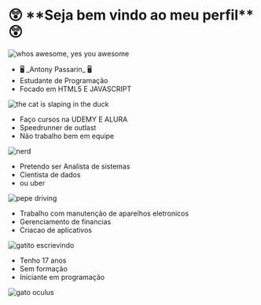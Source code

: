 <h1> 😲 **Seja bem vindo ao meu perfil** 😲 </h1>

 <img src="https://media1.tenor.com/m/N3xEHKqbKvIAAAAC/cherryfurby-whos-awesome-youre-awesome.gif" alt="whos awesome, yes you awesome">

<ul>
	<li>🖥️ _Antony Passarin_ 🖥️</li>
    <li>   Estudante de Programação   </li>
    <li> Focado em HTML5 E JAVASCRIPT </li>
 </ul>    
 
  <img  src="https://media1.tenor.com/m/rweh-xPsyqMAAAAC/vaheed.gif" alt="the cat is slaping in the duck ">

  <ul>	
    <li> Faço cursos na UDEMY E ALURA </li>  
      <li> Speedrunner de outlast </li>
     <li> Não trabalho bem em equipe </li>
</ul>
       
<img src="https://media1.tenor.com/m/DuThn51FjPcAAAAC/nerd-emoji-nerd.gif" alt="nerd">

 <ul>
    <li> Pretendo ser Analista de sistemas </li>
    <li>	Cientista de dados </li>
     <li>	     ou uber </li>
 </ul>

 <img src="https://media1.tenor.com/m/__DSlkIFAAsAAAAC/pepe-pepega.gif" alt="pepe driving">

<ul>
<li>	Trabalho com manutenção de aparelhos eletronicos </li> 
 <li>	Gerenciamento de financias </li>
  <li> Criacao de aplicativos </li>
</ul>

  <img src="https://media1.tenor.com/m/DaSh5T93TgUAAAAC/cat-typing.gif" alt="gatito escrievindo">
<ul>
 <li> Tenho 17 anos </li>
  <li> Sem formação </li>
  <li> Iniciante em programação </li>
</ul>
 <img src="https://media1.tenor.com/m/89MPCBQDPKYAAAAd/plink-nerd.gif" alt="gato oculus">
